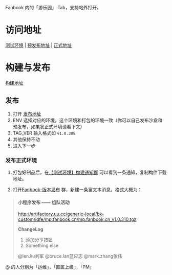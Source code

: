 Fanbook 内的「游乐园」 Tab，支持站外打开。

# 访问地址

[测试环境](https://mp-sit.fanbook.cc/subway-team-activities/) |
[预发布地址](https://mp-pre.fanbook.cn/subway-team-activities/) |
[正式地址](https://mp.fanbook.cn/subway-team-activities/)

# 构建与发布

[构建地址](https://devops.uu.cc/console/pipeline/idfe/p-49799d62ae26460eb5bcf3d23a9bea01/detail/b-41d67223a7194673b94c64c4691016eb)

## 发布

1. 打开 [发布地址](http://apps.bkpaas.uu.cc/bk--sops/appmaker/694/newtask/86/selectnode/?template_id=1105)
2. ENV 选择对应的环境，这个环境和打包的环境一致（你可以自己发布沙盒和预发布，如果发正式环境请看下文）
3. TAG_VER 输入格式如 `v1.0.308`
4. 其他保持不动
5. 进入下一步

### 发布正式环境

1. 打包好制品后，在[【测试环境】构建通知群](https://applink.feishu.cn/client/chat/chatter/add_by_link?link_token=e3ai1bc5-bf92-47d3-afef-bf58c68b825a)
可以看到一条通知，复制构件下载地址。

2. 打开[Fanbook-版本发布](https://applink.feishu.cn/client/chat/chatter/add_by_link?link_token=dddo323c-d34a-4725-af9a-3eb5df416ea3)
群，新建一条富文本消息，格式大概为：

> #### 小程序发布 —— 组队活动
>
> http://artifactory.uu.cc/generic-local/bk-custom/idfe/mp.fanbook.cn/mp.fanbook.cn_v1.0.310.tgz
>
> **ChangeLog**
>
> 1. 添加分享按钮
> 2. Something else
>
> @len.liu刘军 @bruce.lan蓝应志 @mark.zhang张伟

@ 的人分别为「运维」，「直属上级」，「PM」
